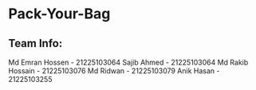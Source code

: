# Pack-Your-Bag  

## Team Info:

Md Emran Hossen - 21225103064
Sajib Ahmed - 21225103064
Md Rakib Hossain - 21225103076
Md Ridwan - 21225103079
Anik Hasan - 21225103255
